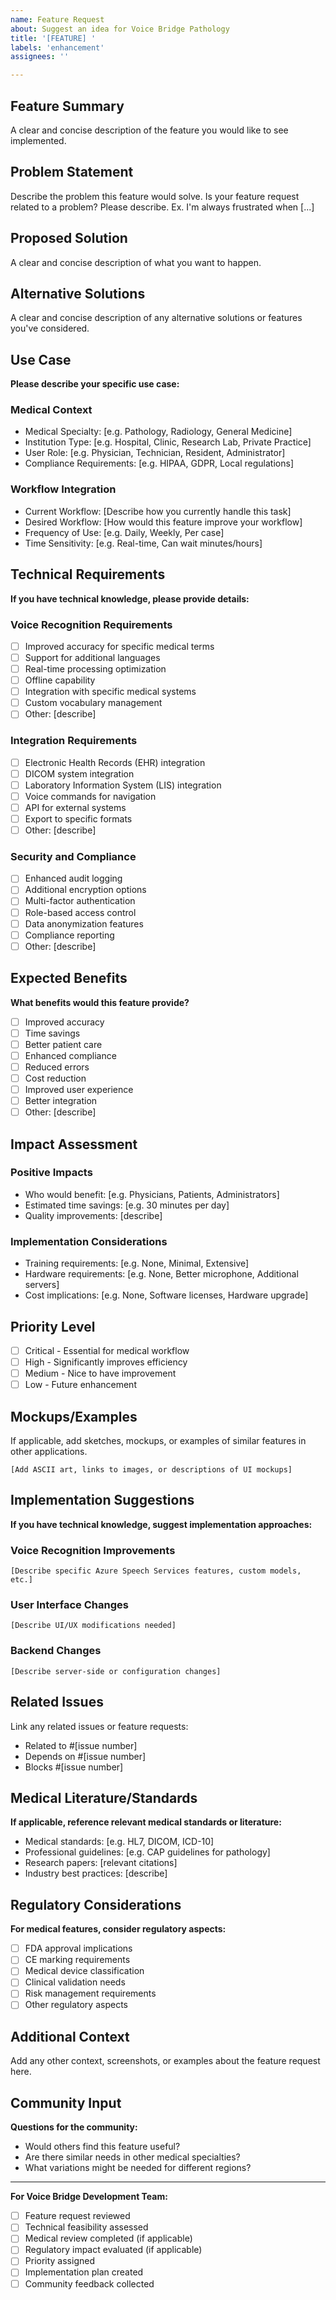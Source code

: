 ```yaml
---
name: Feature Request
about: Suggest an idea for Voice Bridge Pathology
title: '[FEATURE] '
labels: 'enhancement'
assignees: ''

---
```


## Feature Summary
A clear and concise description of the feature you would like to see implemented.

## Problem Statement
Describe the problem this feature would solve. Is your feature request related to a problem? Please describe.
Ex. I'm always frustrated when [...]

## Proposed Solution
A clear and concise description of what you want to happen.

## Alternative Solutions
A clear and concise description of any alternative solutions or features you've considered.

## Use Case
**Please describe your specific use case:**

### Medical Context
- Medical Specialty: [e.g. Pathology, Radiology, General Medicine]
- Institution Type: [e.g. Hospital, Clinic, Research Lab, Private Practice]
- User Role: [e.g. Physician, Technician, Resident, Administrator]
- Compliance Requirements: [e.g. HIPAA, GDPR, Local regulations]

### Workflow Integration
- Current Workflow: [Describe how you currently handle this task]
- Desired Workflow: [How would this feature improve your workflow]
- Frequency of Use: [e.g. Daily, Weekly, Per case]
- Time Sensitivity: [e.g. Real-time, Can wait minutes/hours]

## Technical Requirements
**If you have technical knowledge, please provide details:**

### Voice Recognition Requirements
- [ ] Improved accuracy for specific medical terms
- [ ] Support for additional languages
- [ ] Real-time processing optimization
- [ ] Offline capability
- [ ] Integration with specific medical systems
- [ ] Custom vocabulary management
- [ ] Other: [describe]

### Integration Requirements
- [ ] Electronic Health Records (EHR) integration
- [ ] DICOM system integration
- [ ] Laboratory Information System (LIS) integration
- [ ] Voice commands for navigation
- [ ] API for external systems
- [ ] Export to specific formats
- [ ] Other: [describe]

### Security and Compliance
- [ ] Enhanced audit logging
- [ ] Additional encryption options
- [ ] Multi-factor authentication
- [ ] Role-based access control
- [ ] Data anonymization features
- [ ] Compliance reporting
- [ ] Other: [describe]

## Expected Benefits
**What benefits would this feature provide?**
- [ ] Improved accuracy
- [ ] Time savings
- [ ] Better patient care
- [ ] Enhanced compliance
- [ ] Reduced errors
- [ ] Cost reduction
- [ ] Improved user experience
- [ ] Better integration
- [ ] Other: [describe]

## Impact Assessment
### Positive Impacts
- Who would benefit: [e.g. Physicians, Patients, Administrators]
- Estimated time savings: [e.g. 30 minutes per day]
- Quality improvements: [describe]

### Implementation Considerations
- Training requirements: [e.g. None, Minimal, Extensive]
- Hardware requirements: [e.g. None, Better microphone, Additional servers]
- Cost implications: [e.g. None, Software licenses, Hardware upgrade]

## Priority Level
- [ ] Critical - Essential for medical workflow
- [ ] High - Significantly improves efficiency
- [ ] Medium - Nice to have improvement
- [ ] Low - Future enhancement

## Mockups/Examples
If applicable, add sketches, mockups, or examples of similar features in other applications.

```
[Add ASCII art, links to images, or descriptions of UI mockups]
```

## Implementation Suggestions
**If you have technical knowledge, suggest implementation approaches:**

### Voice Recognition Improvements
```
[Describe specific Azure Speech Services features, custom models, etc.]
```

### User Interface Changes
```
[Describe UI/UX modifications needed]
```

### Backend Changes
```
[Describe server-side or configuration changes]
```

## Related Issues
Link any related issues or feature requests:
- Related to #[issue number]
- Depends on #[issue number]
- Blocks #[issue number]

## Medical Literature/Standards
**If applicable, reference relevant medical standards or literature:**
- Medical standards: [e.g. HL7, DICOM, ICD-10]
- Professional guidelines: [e.g. CAP guidelines for pathology]
- Research papers: [relevant citations]
- Industry best practices: [describe]

## Regulatory Considerations
**For medical features, consider regulatory aspects:**
- [ ] FDA approval implications
- [ ] CE marking requirements
- [ ] Medical device classification
- [ ] Clinical validation needs
- [ ] Risk management requirements
- [ ] Other regulatory aspects

## Additional Context
Add any other context, screenshots, or examples about the feature request here.

## Community Input
**Questions for the community:**
- Would others find this feature useful?
- Are there similar needs in other medical specialties?
- What variations might be needed for different regions?

---

**For Voice Bridge Development Team:**
- [ ] Feature request reviewed
- [ ] Technical feasibility assessed
- [ ] Medical review completed (if applicable)
- [ ] Regulatory impact evaluated (if applicable)
- [ ] Priority assigned
- [ ] Implementation plan created
- [ ] Community feedback collected
